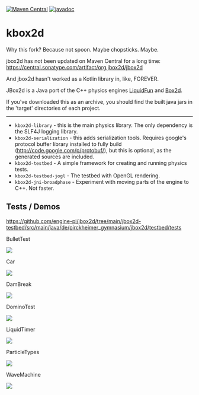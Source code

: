 [![Maven Central](https://img.shields.io/maven-central/v/de.pirckheimer-gymnasium/jbox2d-library.svg?style=flat)](https://central.sonatype.com/artifact/de.pirckheimer-gymnasium/jbox2d-library)
[![javadoc](https://javadoc.io/badge2/de.pirckheimer-gymnasium/jbox2d-library/javadoc.svg)](https://javadoc.io/doc/de.pirckheimer-gymnasium/jbox2d-library)

# kbox2d

Why this fork? Because not spoon. Maybe chopsticks. Maybe.

jbox2d has not been updated on Maven Central for a long time:
https://central.sonatype.com/artifact/org.jbox2d/jbox2d

And jbox2d hasn't worked as a Kotlin library in, like, FOREVER. 


JBox2d is a Java port of the C++ physics engines
[LiquidFun](http://google.github.io/liquidfun/) and [Box2d](http://box2d.org).

If you've downloaded this as an archive, you should find the built java jars in
the 'target' directories of each project.

---

- `kbox2d-library` - this is the main physics library. The only dependency is the
  SLF4J logging library.
- `kbox2d-serialization` - this adds serialization tools. Requires google's
  protocol buffer library installed to fully build
  (http://code.google.com/p/protobuf/), but this is optional, as the generated
  sources are included.
- `kbox2d-testbed` - A simple framework for creating and running physics tests.
- `kbox2d-testbed-jogl` - The testbed with OpenGL rendering.
- `kbox2d-jni-broadphase` - Experiment with moving parts of the engine to C++. Not
  faster.

## Tests / Demos

https://github.com/engine-pi/jbox2d/tree/main/jbox2d-testbed/src/main/java/de/pirckheimer_gymnasium/jbox2d/testbed/tests

<!-- ApplyForce
BlobTest4
BodyTypes
Breakable -->

BulletTest

![](https://raw.githubusercontent.com/engine-pi/jbox2d/main/screencasts/BulletTest.gif)

<!-- Cantilever -->

Car

![](https://raw.githubusercontent.com/engine-pi/jbox2d/main/screencasts/Car.gif)

<!-- Chain
CharacterCollision
CircleStress
CollisionFiltering
CollisionProcessing
CompoundShapes
ConfinedTest
ContinuousTest
ConvexHull
ConveyorBelt -->

DamBreak

![](https://raw.githubusercontent.com/engine-pi/jbox2d/main/screencasts/DamBreak.gif)

<!-- DistanceTest -->

DominoTest

![](https://raw.githubusercontent.com/engine-pi/jbox2d/main/screencasts/Dominos.gif)

<!--
DominoTower
DrawingParticles
DynamicTreeTest
EdgeShapes
EdgeTest
FixedPendulumTest
FreePendulumTest
Gears -->

LiquidTimer

![](https://raw.githubusercontent.com/engine-pi/jbox2d/main/screencasts/LiquidTimer.gif)

<!--
MotorTest
OneSidedTest
Particles -->

ParticleTypes

![](https://raw.githubusercontent.com/engine-pi/jbox2d/main/screencasts/Particles.gif)

<!-- PistonTest
PolyShapes
PrismaticTest
Pulleys
PyramidTest
RayCastTest
RevoluteTest
RopeTest
SensorTest
ShapeEditing
SliderCrankTest
SphereStack
TheoJansen
Tumbler
VaryingFrictionTest
VaryingRestitution
VerticalStack -->

WaveMachine

![](https://raw.githubusercontent.com/engine-pi/jbox2d/main/screencasts/WaveMachine.gif)

<!-- Web -->
